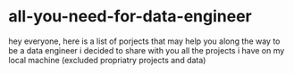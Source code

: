 # all-you-need-for-data-engineer
hey everyone, here is a list of porjects that may help you along the way to be a data engineer 
i decided to share with you all the projects i have on my local machine (excluded propriatry projects and data) 
